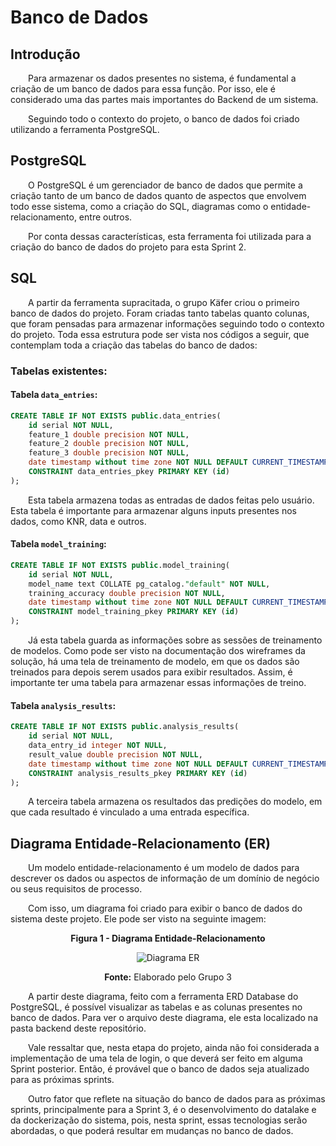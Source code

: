 # Banco de Dados

## Introdução

&emsp;&emsp;Para armazenar os dados presentes no sistema, é fundamental a criação de um banco de dados para essa função. Por isso, ele é considerado uma das partes mais importantes do Backend de um sistema.

&emsp;&emsp;Seguindo todo o contexto do projeto, o banco de dados foi criado utilizando a ferramenta PostgreSQL.

## PostgreSQL

&emsp;&emsp;O PostgreSQL é um gerenciador de banco de dados que permite a criação tanto de um banco de dados quanto de aspectos que envolvem todo esse sistema, como a criação do SQL, diagramas como o entidade-relacionamento, entre outros.

&emsp;&emsp;Por conta dessas características, esta ferramenta foi utilizada para a criação do banco de dados do projeto para esta Sprint 2.

## SQL

&emsp;&emsp;A partir da ferramenta supracitada, o grupo Käfer criou o primeiro banco de dados do projeto. Foram criadas tanto tabelas quanto colunas, que foram pensadas para armazenar informações seguindo todo o contexto do projeto. Toda essa estrutura pode ser vista nos códigos a seguir, que contemplam toda a criação das tabelas do banco de dados:

### Tabelas existentes:

#### Tabela `data_entries`:

```sql
CREATE TABLE IF NOT EXISTS public.data_entries(
    id serial NOT NULL,
    feature_1 double precision NOT NULL,
    feature_2 double precision NOT NULL,
    feature_3 double precision NOT NULL,
    date timestamp without time zone NOT NULL DEFAULT CURRENT_TIMESTAMP,
    CONSTRAINT data_entries_pkey PRIMARY KEY (id)
);
```

&emsp;&emsp;Esta tabela armazena todas as entradas de dados feitas pelo usuário. Esta tabela é importante para armazenar alguns inputs presentes nos dados, como KNR, data e outros.

#### Tabela `model_training`:

```sql
CREATE TABLE IF NOT EXISTS public.model_training(
    id serial NOT NULL,
    model_name text COLLATE pg_catalog."default" NOT NULL,
    training_accuracy double precision NOT NULL,
    date timestamp without time zone NOT NULL DEFAULT CURRENT_TIMESTAMP,
    CONSTRAINT model_training_pkey PRIMARY KEY (id)
);
```

&emsp;&emsp;Já esta tabela guarda as informações sobre as sessões de treinamento de modelos. Como pode ser visto na documentação dos wireframes da solução, há uma tela de treinamento de modelo, em que os dados são treinados para depois serem usados para exibir resultados. Assim, é importante ter uma tabela para armazenar essas informações de treino.

#### Tabela `analysis_results`:

```sql
CREATE TABLE IF NOT EXISTS public.analysis_results(
    id serial NOT NULL,
    data_entry_id integer NOT NULL,
    result_value double precision NOT NULL,
    date timestamp without time zone NOT NULL DEFAULT CURRENT_TIMESTAMP,
    CONSTRAINT analysis_results_pkey PRIMARY KEY (id)
);
```

&emsp;&emsp;A terceira tabela armazena os resultados das predições do modelo, em que cada resultado é vinculado a uma entrada específica.

## Diagrama Entidade-Relacionamento (ER)

&emsp;&emsp;Um modelo entidade-relacionamento é um modelo de dados para descrever os dados ou aspectos de informação de um domínio de negócio ou seus requisitos de processo.

&emsp;&emsp;Com isso, um diagrama foi criado para exibir o banco de dados do sistema deste projeto. Ele pode ser visto na seguinte imagem:

<p align="center"><b> Figura 1 - Diagrama Entidade-Relacionamento</b></p>
<div align="center" class="zoom-image">
  <img src={require('../../../../static/img/erd.png').default} alt="Diagrama ER"/>
  <p><b>Fonte:</b> Elaborado pelo Grupo 3</p>
</div>


&emsp;&emsp;A partir deste diagrama, feito com a ferramenta ERD Database do PostgreSQL, é possível visualizar as tabelas e as colunas presentes no banco de dados. Para ver o arquivo deste diagrama, ele esta localizado na pasta backend deste repositório.

&emsp;&emsp;Vale ressaltar que, nesta etapa do projeto, ainda não foi considerada a implementação de uma tela de login, o que deverá ser feito em alguma Sprint posterior. Então, é provável que o banco de dados seja atualizado para as próximas sprints.

&emsp;&emsp;Outro fator que reflete na situação do banco de dados para as próximas sprints, principalmente para a Sprint 3, é o desenvolvimento do datalake e da dockerização do sistema, pois, nesta sprint, essas tecnologias serão abordadas, o que poderá resultar em mudanças no banco de dados.